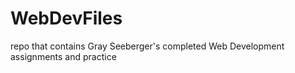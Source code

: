# WebDevFiles
repo that contains Gray Seeberger's completed Web Development assignments and practice
